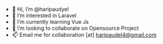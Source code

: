 - 👋 Hi, I’m @haripaudyel
- 👀 I’m interested in Laravel
- 🌱 I’m currently learning Vue Js
- 💞️ I’m looking to collaborate on Opensource Project
- 📫 Email me for collaboration [at] haripaudel4@gmail.com

<!---
haripaudyel/haripaudyel is a ✨ special ✨ repository because its `README.md` (this file) appears on your GitHub profile.
You can click the Preview link to take a look at your changes.
--->
